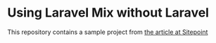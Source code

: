 # Using Laravel Mix without Laravel
This repository contains a sample project from [the article at Sitepoint](https://www.sitepoint.com/use-laravel-mix-non-laravel-projects/)
